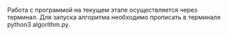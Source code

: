 Работа с программой на текущем этапе осуществляется через терминал.
Для запуска алгоритма необходимо прописать в терминале python3 algorithm.py.
